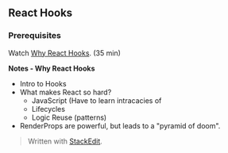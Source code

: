 ## React Hooks

### Prerequisites

Watch [Why React Hooks](https://www.youtube.com/watch?v=zWsZcBiwgVE&list=PLV5CVI1eNcJgNqzNwcs4UKrlJdhfDjshf). (35 min)

**Notes - Why React Hooks**
* Intro to Hooks
* What makes React so hard?
	* JavaScript (Have to learn intracacies of 
	* Lifecycles
	* Logic Reuse (patterns)
* RenderProps are powerful, but leads to a "pyramid of doom".



> Written with [StackEdit](https://stackedit.io/).
<!--stackedit_data:
eyJoaXN0b3J5IjpbMTM0NzEwNzEzLC02MTA1NTU4NjMsLTM0Mj
EzOTE4M119
-->